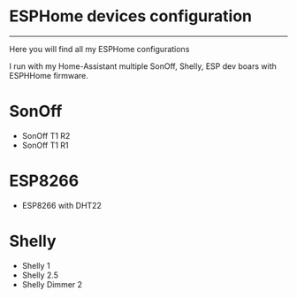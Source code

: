 # ESPHome devices configuration
-----------------------------------

Here you will find all my ESPHome configurations

I run with my Home-Assistant multiple SonOff, Shelly, ESP dev boars with ESPHHome firmware.

# SonOff
* SonOff T1 R2
* SonOff T1 R1

# ESP8266
* ESP8266 with DHT22

# Shelly
* Shelly 1
* Shelly 2.5
* Shelly Dimmer 2
